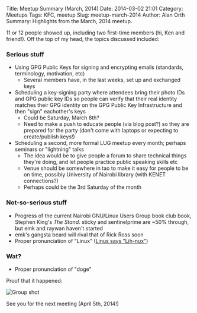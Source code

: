 Title: Meetup Summary (March, 2014)
Date: 2014-03-02 21:01
Category: Meetups
Tags: KFC, meetup
Slug: meetup-march-2014
Author: Alan Orth
Summary: Highlights from the March, 2014 meetup.

11 or 12 people showed up, including two first-time members (hi, Ken and friend!).  Off the top of my head, the topics discussed included:

### Serious stuff

* Using GPG Public Keys for signing and encrypting emails (standards, terminology, motivation, etc)
    * Several members have, in the last weeks, set up and exchanged keys
* Scheduling a key-signing party where attendees bring their photo IDs and GPG public key IDs so people can verify that their real identity matches their GPG identity on the GPG Public Key Infrastructure and then "sign" eachother's keys
    * Could be Saturday, March 8th?
    * Need to make a push to educate people (via blog post?) so they are prepared for the party (don't come with laptops or expecting to create/publish keys!)
* Scheduling a second, more formal LUG meetup every month; perhaps seminars or "lightning" talks
    * The idea would be to give people a forum to share technical things they're doing, and let people practice public speaking skills etc
    * Venue should be somewhere in tao to make it easy for people to be on time, possibly University of Nairobi library (with KENET connections?)
    * Perhaps could be the 3rd Saturday of the month

### Not-so-serious stuff
* Progress of the current Nairobi GNU/Linux Users Group book club book, Stephen King's *The Stand*.  sticky and sentinelprime are ~50% through, but emk and raywan haven't started
* emk's gangsta beard will rival that of Rick Ross soon
* Proper pronunciation of "Linux" ([Linus says "Lih-nux"](http://safalra.com/science/linguistics/linux-pronunciation/))

### Wat?
* Proper pronunciation of "doge"

Proof that it happened:

![Group shot](/images/meetup-march-2014.jpg  "Nairobi GNU/Linux Users Group members")
 
See you for the next meeting (April 5th, 2014!)
